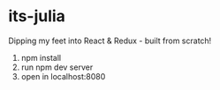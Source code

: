 # its-julia
Dipping my feet into React & Redux - built from scratch!

1. npm install
2. run npm dev server
2. open in localhost:8080
